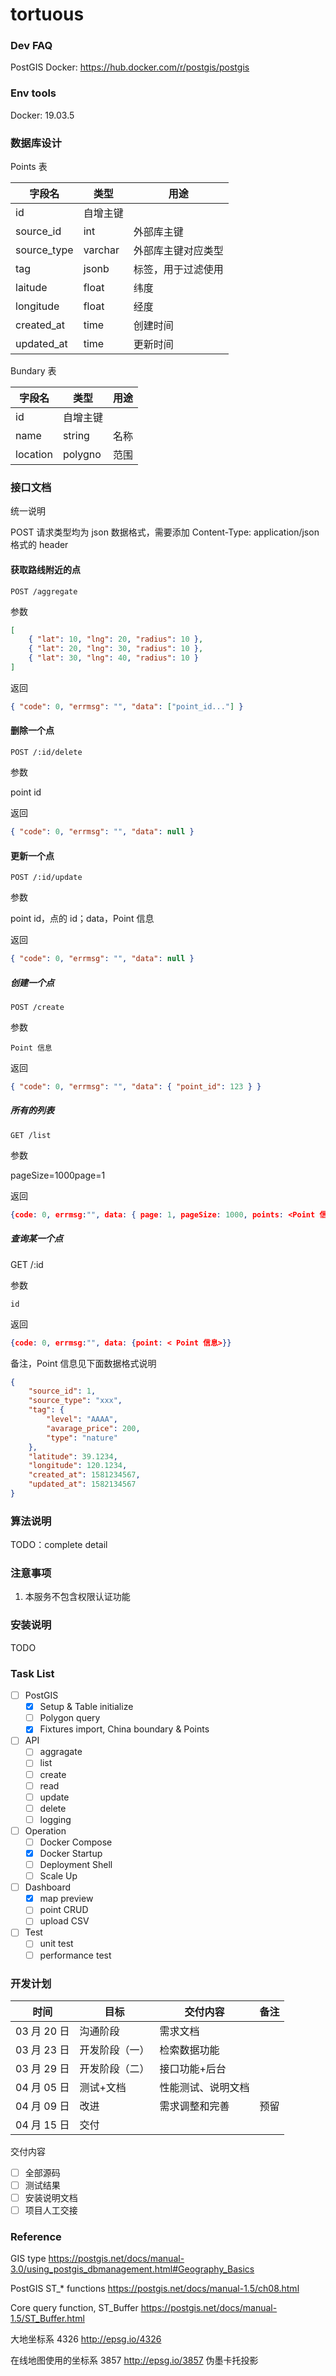 # tortuous

### Dev FAQ

PostGIS Docker: https://hub.docker.com/r/postgis/postgis

### Env tools

Docker: 19.03.5

### 数据库设计

Points 表

| 字段名      | 类型     | 用途               |
| ----------- | -------- | ------------------ |
| id          | 自增主键 |                    |
| source_id   | int      | 外部库主键         |
| source_type | varchar  | 外部库主键对应类型 |
| tag         | jsonb    | 标签，用于过滤使用 |
| laitude     | float    | 纬度               |
| longitude   | float    | 经度               |
| created_at  | time     | 创建时间           |
| updated_at  | time     | 更新时间           |

Bundary 表

| 字段名   | 类型     | 用途 |
| -------- | -------- | ---- |
| id       | 自增主键 |      |
| name     | string   | 名称 |
| location | polygno  | 范围 |

### 接口文档

统一说明

POST 请求类型均为 json 数据格式，需要添加 Content-Type: application/json 格式的 header

#### 获取路线附近的点

    POST /aggregate

参数

```json
[
    { "lat": 10, "lng": 20, "radius": 10 },
    { "lat": 20, "lng": 30, "radius": 10 },
    { "lat": 30, "lng": 40, "radius": 10 }
]
```

返回

```json
{ "code": 0, "errmsg": "", "data": ["point_id..."] }
```

#### 删除一个点

    POST /:id/delete

参数

point id

返回

```json
{ "code": 0, "errmsg": "", "data": null }
```

#### 更新一个点

    POST /:id/update

参数

point id，点的 id；data，Point 信息

返回

```json
{ "code": 0, "errmsg": "", "data": null }
```

##### 创建一个点

    POST /create

参数

    Point 信息

返回

```json
{ "code": 0, "errmsg": "", "data": { "point_id": 123 } }
```

##### 所有的列表

    GET /list

参数

pageSize=1000page=1

返回

```json
{code: 0, errmsg:"", data: { page: 1, pageSize: 1000, points: <Point 信息列表>, totalPage: 3}}
```

##### 查询某一个点

GET /:id

参数

    id

返回

```json
{code: 0, errmsg:"", data: {point: < Point 信息>}}
```

备注，Point 信息见下面数据格式说明

```json
{
    "source_id": 1,
    "source_type": "xxx",
    "tag": {
        "level": "AAAA",
        "avarage_price": 200,
        "type": "nature"
    },
    "latitude": 39.1234,
    "longitude": 120.1234,
    "created_at": 1581234567,
    "updated_at": 1582134567
}
```

### 算法说明

TODO：complete detail

### 注意事项

1. 本服务不包含权限认证功能

### 安装说明

TODO

### Task List

-   [ ] PostGIS
    -   [x] Setup & Table initialize
    -   [ ] Polygon query
    -   [x] Fixtures import, China boundary & Points
-   [ ] API
    -   [ ] aggragate
    -   [ ] list
    -   [ ] create
    -   [ ] read
    -   [ ] update
    -   [ ] delete
    -   [ ] logging
-   [ ] Operation
    -   [ ] Docker Compose
    -   [x] Docker Startup
    -   [ ] Deployment Shell
    -   [ ] Scale Up
-   [ ] Dashboard
    -   [x] map preview
    -   [ ] point CRUD
    -   [ ] upload CSV
-   [ ] Test
    -   [ ] unit test
    -   [ ] performance test

### 开发计划

| 时间        | 目标           | 交付内容           | 备注 |
| ----------- | -------------- | ------------------ | ---- |
| 03 月 20 日 | 沟通阶段       | 需求文档           |      |
| 03 月 23 日 | 开发阶段（一） | 检索数据功能       |      |
| 03 月 29 日 | 开发阶段（二） | 接口功能+后台      |      |
| 04 月 05 日 | 测试+文档      | 性能测试、说明文档 |      |
| 04 月 09 日 | 改进           | 需求调整和完善     | 预留 |
| 04 月 15 日 | 交付           |                    |

交付内容

-   [ ] 全部源码
-   [ ] 测试结果
-   [ ] 安装说明文档
-   [ ] 项目人工交接

### Reference

GIS type
https://postgis.net/docs/manual-3.0/using_postgis_dbmanagement.html#Geography_Basics

PostGIS ST_* functions
https://postgis.net/docs/manual-1.5/ch08.html

Core query function, ST_Buffer
https://postgis.net/docs/manual-1.5/ST_Buffer.html

大地坐标系 4326
http://epsg.io/4326

在线地图使用的坐标系 3857
http://epsg.io/3857 伪墨卡托投影

